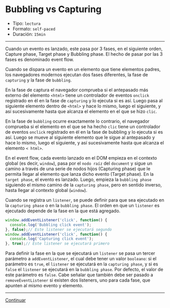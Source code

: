 # Bubbling vs Capturing

* Tipo: `lectura`
* Formato: `self-paced`
* Duración: `15min`

***

Cuando un evento es lanzado, este pasa por 3 fases, en el siguiente orden,
Capture phase, Target phase y Bubbling phase. El hecho de pasar por las 3
fases es denominado event flow.

Cuando se dispara un evento en un elemento que tiene elementos padres, los
navegadores modernos ejecutan dos fases diferentes, la fase de `capturing` y
la fase de `bubbling`.

En la fase de captura el navegador comprueba si el antepasado más externo del
elemento `<html>` tiene un controlador de eventos `onclick` registrado en él
en la fase de `capturing` y lo ejecuta si es así.
Luego pasa al siguiente elemento dentro de `<html>` y hace lo mismo, luego el
siguiente, y así sucesivamente hasta que alcanza el elemento en el que se hizo
`clic`.

En la fase de `bubbling` ocurre exactamente lo contrario, el navegador
comprueba si el elemento en el que se ha hecho `clic` tiene un controlador de
eventos `onclick` registrado en él en la fase de bubbling y lo ejecuta si es
así.
Luego se mueve al siguiente elemento que le sigue al antepasado y hace lo
mismo, luego el siguiente, y así sucesivamente hasta que alcanza el elemento `<
html>`.

En el event flow, cada evento lanzado en el DOM empieza en el contexto global
(es decir, `window`), pasa por el `nodo raíz` del `document` y sigue un
camino a través de una serie de nodos hijos (Capturing phase) que le permita
llegar al elemento que lanza dicho evento (Target phase).
En la `target phase`, el evento es lanzado. Luego, empieza la `bubbling phase`
siguiendo el mismo camino de la `capturing phase`, pero en sentido inverso,
hasta llegar al contexto global (`window`).

Cuando se registra un `listener`, se puede definir para que sea ejecutado en la
`capturing phase` o en la `bubbling phase`. El orden en que un `listener` es
ejecutado depende de la fase en la que está agregado.

```javascript
window.addEventListener('click', function() {
  console.log('Bubbling click event');
}, false);// Este listener se ejecutará segundo
window.addEventListener('click', function() {
  console.log('Capturing click event');
}, true);// Este listener se ejecutará primero
```

Para definir la fase en la que se ejecutará un `listener` se pasa un tercer
parámetro a `addEventListener`, el cual debe tener un valor `booleano`: si el
parámetro es `true`, el `listener` se ejecutará en la `capturing phase`, y si
es `false` el `listener` se ejecutará en la `bubbling phase`. Por defecto, el
valor de este parámetro es `false`. Cabe señalar que también debe ser pasado a
`removeEventListener` si existen dos listeners, uno para cada fase, que apunten
al mismo evento y elemento.

***

[Continuar](02-this-eventtarget.md)
